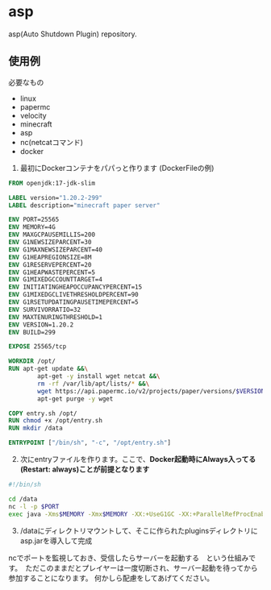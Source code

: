 # asp
asp(Auto Shutdown Plugin) repository.

## 使用例
必要なもの
- linux
- papermc
- velocity
- minecraft
- asp
- nc(netcatコマンド)
- docker

1. 最初にDockerコンテナをパパっと作ります
(DockerFileの例)
```Dockerfile
FROM openjdk:17-jdk-slim

LABEL version="1.20.2-299"
LABEL description="minecraft paper server"

ENV PORT=25565
ENV MEMORY=4G
ENV MAXGCPAUSEMILLIS=200
ENV G1NEWSIZEPARCENT=30
ENV G1MAXNEWSIZEPARCENT=40
ENV G1HEAPREGIONSIZE=8M
ENV G1RESERVEPERCENT=20
ENV G1HEAPWASTEPERCENT=5
ENV G1MIXEDGCCOUNTTARGET=4
ENV INITIATINGHEAPOCCUPANCYPERCENT=15
ENV G1MIXEDGCLIVETHRESHOLDPERCENT=90
ENV G1RSETUPDATINGPAUSETIMEPERCENT=5
ENV SURVIVORRATIO=32
ENV MAXTENURINGTHRESHOLD=1
ENV VERSION=1.20.2
ENV BUILD=299

EXPOSE 25565/tcp

WORKDIR /opt/
RUN apt-get update &&\
        apt-get -y install wget netcat &&\
        rm -rf /var/lib/apt/lists/* &&\
        wget https://api.papermc.io/v2/projects/paper/versions/$VERSION/builds/$BUILD/downloads/paper-$VERSION-$BUILD.jar &&\
        apt-get purge -y wget

COPY entry.sh /opt/
RUN chmod +x /opt/entry.sh
RUN mkdir /data

ENTRYPOINT ["/bin/sh", "-c", "/opt/entry.sh"]
```
2. 次にentryファイルを作ります。ここで、**Docker起動時にAlways入ってる(Restart: always)ことが前提となります**
```sh
#!/bin/sh

cd /data
nc -l -p $PORT
exec java -Xms$MEMORY -Xmx$MEMORY -XX:+UseG1GC -XX:+ParallelRefProcEnabled -XX:MaxGCPauseMillis=$MAXGCPAUSEMILLIS -XX:+UnlockExperimentalVMOptions -XX:+DisableExplicitGC -XX:+AlwaysPreTouch -XX:G1NewSizePercent=$G1NEWSIZEPARCENT -XX:G1MaxNewSizePercent=$G1MAXNEWSIZEPARCENT -XX:G1HeapRegionSize=$G1HEAPREGIONSIZE -XX:G1ReservePercent=$G1RESERVEPERCENT -XX:G1HeapWastePercent=$G1HEAPWASTEPERCENT -XX:G1MixedGCCountTarget=$G1MIXEDGCCOUNTTARGET -XX:InitiatingHeapOccupancyPercent=$INITIATINGHEAPOCCUPANCYPERCENT -XX:G1MixedGCLiveThresholdPercent=$G1MIXEDGCLIVETHRESHOLDPERCENT -XX:G1RSetUpdatingPauseTimePercent=$G1RSETUPDATINGPAUSETIMEPERCENT -XX:SurvivorRatio=$SURVIVORRATIO -XX:+PerfDisableSharedMem -XX:MaxTenuringThreshold=$MAXTENURINGTHRESHOLD -Dusing.aikars.flags=https://mcflags.emc.gs -Daikars.new.flags=true -jar /opt/paper-$VERSION-$BUILD.jar nogui
```
3. /dataにディレクトリマウントして、そこに作られたpluginsディレクトリにasp.jarを導入して完成

ncでポートを監視しておき、受信したらサーバーを起動する　という仕組みです。　ただこのままだとプレイヤーは一度切断され、サーバー起動を待ってから参加することになります。
何かしら配慮をしてあげてください。
